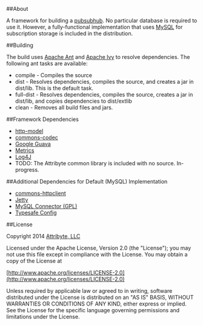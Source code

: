 ##About

A framework for building a [pubsubhub](https://pubsubhubbub.googlecode.com/git/pubsubhubbub-core-0.4.html).
No particular database is required to use it. However, a fully-functional implementation that
uses [MySQL](http://www.mysql.com/) for subscription storage
is included in the distribution.

##Building

The build uses [Apache Ant](http://ant.apache.org/) and
[Apache Ivy](https://ant.apache.org/ivy/) to resolve dependencies. The following ant tasks
are available:

* compile - Compiles the source
* dist - Resolves dependencies, compiles the source, and creates a jar in dist/lib. This is the default task.
* full-dist - Resolves dependencies, compiles the source, creates a jar in dist/lib, and copies dependencies to dist/extlib
* clean - Removes all build files and jars.

##Framework Dependencies

* [http-model](https://github.com/attribyte/http-model)
* [commons-codec](http://commons.apache.org/proper/commons-codec/)
* [Google Guava](https://code.google.com/p/guava-libraries/)
* [Metrics](http://metrics.codahale.com/)
* [Log4J](http://logging.apache.org/log4j/2.x/)
* TODO: The Attribyte common library is included with no source. In-progress.

##Additional Dependencies for Default (MySQL) Implementation

* [commons-httpclient](http://hc.apache.org/httpclient-3.x/)
* [Jetty](http://www.eclipse.org/jetty/documentation/current/)
* [MySQL Connector (GPL)](http://dev.mysql.com/downloads/connector/j/)
* [Typesafe Config](https://github.com/typesafehub/config)

##License

Copyright 2014 [Attribyte, LLC](https://attribyte.com)

Licensed under the Apache License, Version 2.0 (the "License");
you may not use this file except in compliance with the License.
You may obtain a copy of the License at

[http://www.apache.org/licenses/LICENSE-2.0](http://www.apache.org/licenses/LICENSE-2.0)

Unless required by applicable law or agreed to in writing, software distributed under the License is distributed on an "AS IS" BASIS,
WITHOUT WARRANTIES OR CONDITIONS OF ANY KIND, either express or implied.
See the License for the specific language governing permissions and limitations under the License.
